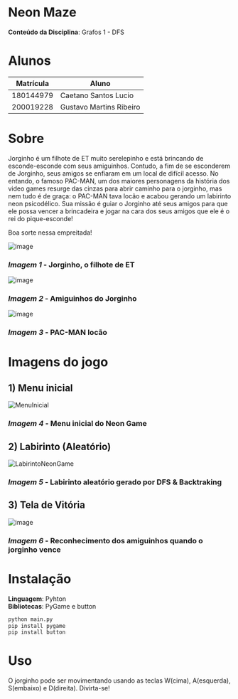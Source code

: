 # Neon Maze

**Conteúdo da Disciplina**: Grafos 1 - DFS<br>

# Alunos
|Matrícula | Aluno |
| -- | -- |
| 180144979  |  Caetano Santos Lucio |
| 200019228  |  Gustavo Martins Ribeiro |

# Sobre 
Jorginho é um filhote de ET muito serelepinho e está brincando de esconde-esconde com seus amiguinhos. Contudo, a fim de se esconderem de Jorginho, seus amigos se enfiaram em um local de difícil acesso. No entando, o famoso PAC-MAN, um dos maiores personagens da história dos video games resurge das cinzas para abrir caminho para o jorginho, mas nem tudo é de graça: o PAC-MAN tava locão e acabou gerando um labirinto neon psicodélico. Sua missão é guiar o Jorginho até seus amigos para que ele possa vencer a brincadeira e jogar na cara dos seus amigos que ele é o rei do pique-esconde! 

Boa sorte nessa empreitada!

![image](https://user-images.githubusercontent.com/72039007/202893447-1cedf015-e4c2-4f64-b5c7-bdd6b920acd0.png)
### *Imagem 1* - Jorginho, o filhote de ET
![image](https://user-images.githubusercontent.com/72039007/202893608-f4568f45-de4f-43ad-830c-508ff0e7bb3d.png)
### *Imagem 2* - Amiguinhos do Jorginho
![image](https://user-images.githubusercontent.com/72039007/202893769-13ab8a38-4e6e-4038-8290-48d59ce26833.png)
### *Imagem 3* - PAC-MAN locão

# Imagens do jogo

## 1) Menu inicial
![MenuInicial](https://user-images.githubusercontent.com/72039007/202893880-9fcfddc5-380c-422a-ab0d-5ef7ba77c096.png)
### *Imagem 4* - Menu inicial do Neon Game

## 2) Labirinto (Aleatório)
![LabirintoNeonGame](https://user-images.githubusercontent.com/72039007/202893948-eb9756a3-f6be-442a-9681-4e31857556c7.png)
### *Imagem 5* - Labirinto aleatório gerado por DFS & Backtraking

## 3) Tela de Vitória
![image](https://user-images.githubusercontent.com/72039007/202894613-18a6324a-d0e6-41be-9d80-01e792196d01.png)
### *Imagem 6* - Reconhecimento dos amiguinhos quando o jorginho vence
# Instalação 
**Linguagem**: Pyhton<br>
**Bibliotecas**: PyGame e button <br>

```bash
python main.py
pip install pygame
pip install button
```

# Uso 
O jorginho pode ser movimentando usando as teclas W(cima), A(esquerda), S(embaixo) e D(direita). Divirta-se!
